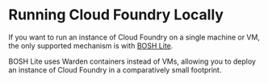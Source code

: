 # Running Cloud Foundry Locally

If you want to run an instance of Cloud Foundry on a single
machine or VM, the only supported mechanism is with
[BOSH Lite](https://github.com/cloudfoundry/bosh-lite).

BOSH Lite uses Warden containers instead of VMs, allowing you
to deploy an instance of Cloud Foundry in a comparatively
small footprint.
